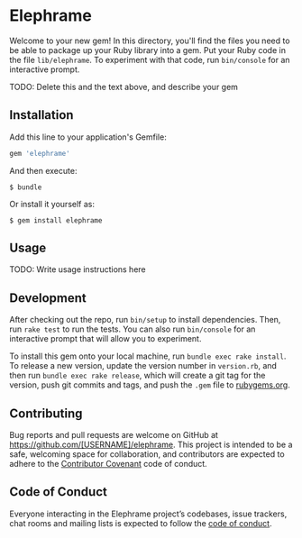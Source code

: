 # Elephrame

Welcome to your new gem! In this directory, you'll find the files you need to be able to package up your Ruby library into a gem. Put your Ruby code in the file `lib/elephrame`. To experiment with that code, run `bin/console` for an interactive prompt.

TODO: Delete this and the text above, and describe your gem

## Installation

Add this line to your application's Gemfile:

```ruby
gem 'elephrame'
```

And then execute:

    $ bundle

Or install it yourself as:

    $ gem install elephrame

## Usage

TODO: Write usage instructions here

## Development

After checking out the repo, run `bin/setup` to install dependencies. Then, run `rake test` to run the tests. You can also run `bin/console` for an interactive prompt that will allow you to experiment.

To install this gem onto your local machine, run `bundle exec rake install`. To release a new version, update the version number in `version.rb`, and then run `bundle exec rake release`, which will create a git tag for the version, push git commits and tags, and push the `.gem` file to [rubygems.org](https://rubygems.org).

## Contributing

Bug reports and pull requests are welcome on GitHub at https://github.com/[USERNAME]/elephrame. This project is intended to be a safe, welcoming space for collaboration, and contributors are expected to adhere to the [Contributor Covenant](http://contributor-covenant.org) code of conduct.

## Code of Conduct

Everyone interacting in the Elephrame project’s codebases, issue trackers, chat rooms and mailing lists is expected to follow the [code of conduct](https://github.com/[USERNAME]/elephrame/blob/master/CODE_OF_CONDUCT.md).

